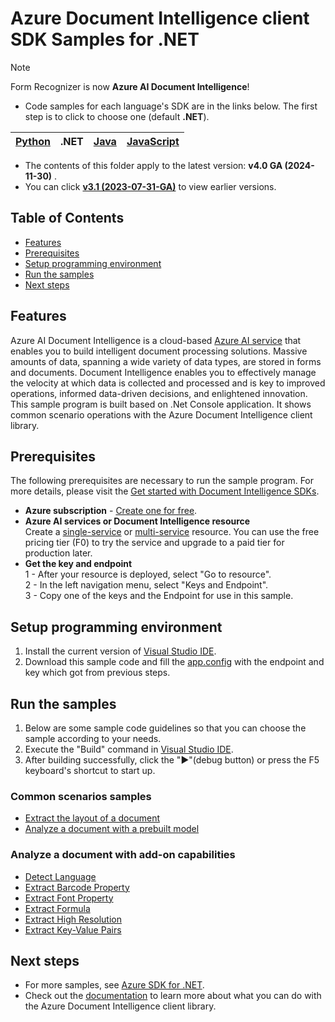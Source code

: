 # Azure Document Intelligence client SDK Samples for .NET
> [!NOTE]
> Form Recognizer is now **Azure AI Document Intelligence**!
- Code samples for each language's SDK are in the links below. The first step is to click to choose one (default **.NET**).

|[Python](../Python(v4.0))| .NET|[Java](../Java(v4.0))| [JavaScript](../JavaScript(v4.0))|
| --- | --- | --- | --- |

-  The contents of this folder apply to the latest version: **v4.0 GA (2024-11-30)** .
- You can click  **[v3.1 (2023-07-31-GA)](../../v3.1(2023-07-31-GA)/.NET(v3.1))**  to view earlier versions.
## **Table of Contents**

- [Features](#features)
- [Prerequisites](#prerequisites)
- [Setup programming environment](#setup-programming-environment)
- [Run the samples](#run-the-samples)
- [Next steps](#next-steps)

## **Features**
Azure AI Document Intelligence is a cloud-based [Azure AI service](https://learn.microsoft.com/en-us/azure/ai-services/?view=doc-intel-4.0.0) that enables you to build intelligent document processing solutions. Massive amounts of data, spanning a wide variety of data types, are stored in forms and documents. Document Intelligence enables you to effectively manage the velocity at which data is collected and processed and is key to improved operations, informed data-driven decisions, and enlightened innovation.  
This sample program is built based on .Net Console application. It shows common scenario operations with the Azure Document Intelligence client library.

## **Prerequisites**
The following prerequisites are necessary to run the sample program. For more details, please visit the [Get started with Document Intelligence SDKs](https://aka.ms/AApsqd6).  

* **Azure subscription**  - [Create one for free](https://azure.microsoft.com/free/ai-services/).  
* **Azure AI services or Document Intelligence resource**  
Create a [single-service](https://aka.ms/single-service) or [multi-service](https://aka.ms/multi-service) resource.
You can use the free pricing tier (F0) to try the service and upgrade to a paid tier for production later.  
* **Get the key and endpoint**    
1 - After your resource is deployed, select "Go to resource".   
2 - In the left navigation menu, select "Keys and Endpoint".   
3 - Copy one of the keys and the Endpoint for use in this sample. 



## **Setup programming environment**

1. Install the current version of [Visual Studio IDE](https://visualstudio.microsoft.com/vs/).
2. Download this sample code and fill the [app.config](Quickstarts/app.config) with the endpoint and key which got from previous steps.


## **Run the samples**
1. Below are some sample code guidelines so that you can choose the sample according to your needs. 
2. Execute the "Build" command in [Visual Studio IDE](https://visualstudio.microsoft.com/vs/).
2. After building successfully, click the "▶"(debug button) or press the F5 keyboard's shortcut to start up.  

### Common scenarios samples
- [Extract the layout of a document](Quickstarts/Samples/Sample_ExtractLayout.cs)
- [Analyze a document with a prebuilt model](Quickstarts/Samples/Sample_AnalyzeWithPrebuiltModel.cs)

### Analyze a document with add-on capabilities
- [Detect Language](Quickstarts/Samples/Sample_AddOnCapabilities_DetectLanguage.cs)
- [Extract Barcode Property](Quickstarts/Samples/Sample_AddOnCapabilities_ExtractBarcodeProperty.cs)
- [Extract Font Property](Quickstarts/Samples/Sample_AddOnCapabilities_ExtractFontProperty.cs)
- [Extract Formula](Quickstarts/Samples/Sample_AddOnCapabilities_ExtractFormula.cs)
- [Extract High Resolution](Quickstarts/Samples/Sample_AddOnCapabilities_ExtractHighResolution.cs)
- [Extract Key-Value Pairs](Quickstarts/Samples/Sample_AddOnCapabilities_ExtractKeyValuePairs.cs)


## **Next steps**
-  For more samples, see [Azure SDK for .NET](https://github.com/Azure/azure-sdk-for-net/tree/main/sdk/documentintelligence/Azure.AI.DocumentIntelligence).  
-  Check out the [documentation](https://learn.microsoft.com/en-us/dotnet/api/overview/azure/ai.documentintelligence-readme?view=azure-dotnet-preview) to learn more about what you can do with the Azure Document Intelligence client library.



[cognitive_resource_cli]: https://docs.microsoft.com/azure/cognitive-services/cognitive-services-apis-create-account-cli
[nuget]: https://www.nuget.org/
